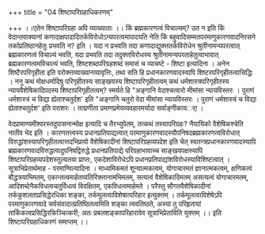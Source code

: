 +++
title = "04 शिष्टापरिग्रहाधिकरणम्"

+++
।।एतेन शिष्टापरिग्रहा अपि व्याख्याताः ।। किं ब्रह्मकारणत्वं विचाल्यम्? उत न इति किं वेदान्तवाक्यानां कणादाक्षपादादितर्कविरोधोऽन्यपरत्वमापादयति नेति किं बहुवादिसम्मतपरमाणुकारणवादनिरसने तर्काप्रतिष्ठानहेतुः प्रभवति न? इति । यदा न प्रभवति तदा कणादाद्युक्त्ततर्कविरोधेन श्रुतीनामन्यपरत्वात् ब्रह्मकारणत्वं विचाल्यं भवति, यदा प्रभवति तदा तदुक्त्तविरोधस्य श्रुतीनामन्यपरताहेतुत्वाभावात् ब्रह्मकारणत्वमविचाल्यं भवति, शिष्टशब्दपरिग्रहशब्दं समासं च व्याचष्टे - शिष्टा इत्यादिना । अनेन शिष्टैरपरिगृहीता इति परोक्त्तव्याख्यानव्यावृत्तिः, तथा सति हि प्रधानकारणवादस्यापि शिष्टरपरिगृहीतत्वासिद्धिः । ननु कथं मोक्षधर्मादिषु परिगृहीतस्य साङ्खयस्य शिष्टापरिगृहीतत्वम् कथं धर्मशास्त्रपरिगृहीतस्य न्यायवैशेषिकादिपदस्य शिष्टापरिगृहीतत्वम्? स्मर्यते हि "अङ्गानि वेदाश्चत्वारो मीमांसा न्यायविस्तरः । पुराणं धर्मशास्त्रं च विद्या ह्येताश्चतुर्दश' इति "अङ्गानि चतुरो वेदा मीमांसा न्यायविस्तरः । पुराणं धर्मशास्त्रं च विद्या ह्येताश्चतुर्दश' इति पराशरः । तत्प्रणीता प्रमाणप्रमेयव्यवहारमर्यादा सर्वाङ्गीकायर्ा ।

वेदप्रामाण्यमीश्वरस्तदुपासनान्मोक्ष इत्यादि च तैरभ्युपेतम्, तत्कथं तस्यापरिग्रहः? नैयायिको वैशेषिकश्चेति नातीव भेद इति । कारणतत्त्वस्य प्रधानप्रतिपाद्यत्वात् परमाणुकारणवादस्यौपनिषदब्रह्मकारणत्वविरोधात् विरुद्धांशस्यापरिगृहीतत्वात्तदभिप्रायो वैशेषिकादीनां शिष्टापरिग्रहव्यपदेश इति चेत् स्वतन्त्रप्रधानकारणवादस्यापि ब्रह्मकारणवादविरुद्धत्वादुपनिषद्विरुद्धे प्रधानप्रतिपाद्ये परिग्रहाभावाच्च साङ्खयपक्षस्यापि शिष्टापरिग्रहव्यपदेशस्तुल्यतया प्राप्तः, एकदेशाविरोधेऽपि प्रधानप्रतिपाद्यांशविरोधस्याविशिष्टत्वात् । सूत्राभिप्रेतार्थमाह - परमाण्वित्यादिना । माध्यमिकमतं शून्यात्मकत्वम्, योगाचारमतं ज्ञानात्मकत्वम्, क्षणिकत्वं बौद्धत्रयाभिमतम्, एकान्तत्वमार्हतव्यतिरिक्त्तानामभिमतम्, सत्यत्वं वैशेषिकादिमतम् असत्यत्वं योगाचारमतम्, आदिशब्देनैकविधत्वचतुर्विधत्वं विवक्षितम्, एकविधत्वमार्हमते । परैस्तु सौगतवैशेषिकादीनां तर्ककुशलताप्रसिद्धेरधिका शङ्का, तर्कमूलत्वाविशेषात्परिहार इत्युक्त्तम् । तर्कमूलत्वाविशेषेऽपि परमाणुकारणवादे सर्वसंवादात्प्रतिष्ठितत्वमिति शङ्का त्ववतिष्ठते, अस्यां तु परिहृतायां तार्किकत्वप्रसिद्धिरकिञ्चित्करी; अतः प्रबलशङ्कापरिहारावेव सूत्राभिप्रेताविति युक्त्तम् ।। इति शिष्टापरिग्रहाधिकरणं समाप्तम् ।।

